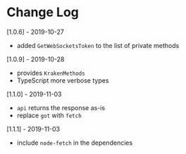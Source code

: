 # Change Log

[1.0.6] - 2019-10-27

- added `GetWebSocketsToken` to the list of private methods

[1.0.9] - 2019-10-28

- provides `KrakenMethods`
- TypeScript more verbose types

[1.1.0] - 2019-11-03

- `api` returns the response as-is
- replace `got` with `fetch`

[1.1.1] - 2019-11-03

- include `node-fetch` in the dependencies